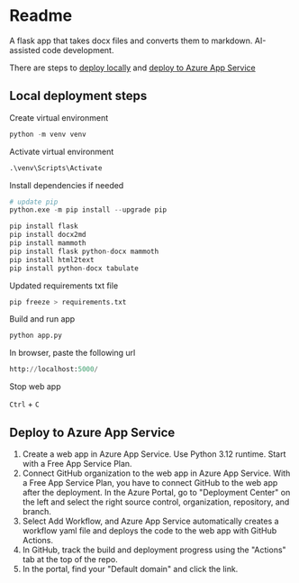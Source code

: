 # Readme

A flask app that takes docx files and converts them to markdown. AI-assisted code development. 

There are steps to [deploy locally](#local-deployment-steps) and [deploy to Azure App Service](#deploy-to-azure-app-service)

## Local deployment steps

Create virtual environment

```python
python -m venv venv
```

Activate virtual environment

```python
.\venv\Scripts\Activate 
```

Install dependencies if needed

```python
# update pip
python.exe -m pip install --upgrade pip
```

```python
pip install flask
pip install docx2md
pip install mammoth
pip install flask python-docx mammoth
pip install html2text
pip install python-docx tabulate
```

Updated requirements txt file

```python
pip freeze > requirements.txt
```

Build and run app

```python
python app.py
```

In browser, paste the following url

```python
http://localhost:5000/
```

Stop web app

`Ctrl` + `C`

## Deploy to Azure App Service
1. Create a web app in Azure App Service. Use Python 3.12 runtime. Start with a Free App Service Plan.
2. Connect GitHub organization to the web app in Azure App Service. With a Free App Service Plan, you have to connect GitHub to the web app after the deployment. In the Azure Portal, go to "Deployment Center" on the left and select the right source control, organization, repository, and branch.
3. Select Add Workflow, and Azure App Service automatically creates a workflow yaml file and deploys the code to the web app with GitHub Actions.
4. In GitHub, track the build and deployment progress using the "Actions" tab at the top of the repo.
5. In the portal, find your "Default domain" and click the link.
